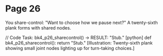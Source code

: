 # Page 26

You share-control: "Want to choose how we pause next?"
A twenty-sixth plank forms with shared nodes.

// Code Task: bk4_p26_sharecontrol() → RESULT: "Stub."
[python]
def bk4_p26_sharecontrol():
    return "Stub."
[Illustration: Twenty-sixth plank showing small joint nodes lighting up for turn-taking choices.]
